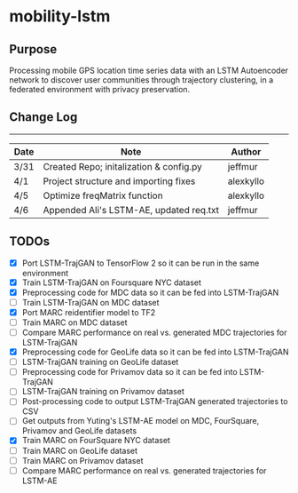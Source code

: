 # mobility-lstm

## Purpose

Processing mobile GPS location time series data with an LSTM Autoencoder network
to discover user communities through trajectory clustering, in a federated
environment with privacy preservation.

## Change Log

---

| Date | Note                                    | Author    |
| ---- | --------------------------------------- | --------- |
| 3/31 | Created Repo; initalization & config.py | jeffmur   |
| 4/1  | Project structure and importing fixes   | alexkyllo |
| 4/5  | Optimize freqMatrix function            | alexkyllo |
| 4/6  | Appended Ali's LSTM-AE, updated req.txt | jeffmur   |

## TODOs

- [x] Port LSTM-TrajGAN to TensorFlow 2 so it can be run in the same environment
- [x] Train LSTM-TrajGAN on Foursquare NYC dataset
- [x] Preprocessing code for MDC data so it can be fed into LSTM-TrajGAN
- [ ] Train LSTM-TrajGAN on MDC dataset
- [x] Port MARC reidentifier model to TF2
- [ ] Train MARC on MDC dataset
- [ ] Compare MARC performance on real vs. generated MDC trajectories for LSTM-TrajGAN
- [x] Preprocessing code for GeoLife data so it can be fed into LSTM-TrajGAN
- [ ] LSTM-TrajGAN training on GeoLife dataset
- [ ] Preprocessing code for Privamov data so it can be fed into LSTM-TrajGAN
- [ ] LSTM-TrajGAN training on Privamov dataset
- [ ] Post-processing code to output LSTM-TrajGAN generated trajectories to CSV
- [ ] Get outputs from Yuting's LSTM-AE model on MDC, FourSquare, Privamov and GeoLife datasets
- [x] Train MARC on FourSquare NYC dataset
- [ ] Train MARC on GeoLife dataset
- [ ] Train MARC on Privamov dataset
- [ ] Compare MARC performance on real vs. generated trajectories for LSTM-AE
